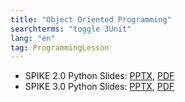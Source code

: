 ```yaml
---
title: "Object Oriented Programming"
searchterms: "toggle 3Unit"
lang: "en"
tag: ProgrammingLesson
---
```

 <ul>
 <li class="ng-binding">SPIKE 2.0 Python Slides:
 <a href="PyProgrammingLessons/OOP.pptx">PPTX</a>,
 <a href="PyProgrammingLessons/OOP.pdf">PDF</a>
 </li>
 <li class="ng-binding">SPIKE 3.0 Python Slides:
 <a href="PyProgrammingLessons/SP3OOPPython.pptx">PPTX</a>,
 <a href="PyProgrammingLessons/SP3OOPPython.pdf">PDF</a>
 </li>
 </ul>
